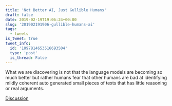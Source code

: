 ```yaml
---
title: 'Not Better AI, Just Gullible Humans'
draft: false
date: 2019-02-19T19:06:24+00:00
slug: '201902191906-gullible-humans-ai'
tags:
  - tweets
is_tweet: true
tweet_info:
  id: '1097814653516693504'
  type: 'post'
  is_thread: False
---
```




What we are discovering is not that the language models are becoming so much better but rather humans fear that other humans are bad at identifying mildly coherent auto generated small pieces of texts that has little reasoning or real arguments.

[Discussion](https://x.com/sytelus/status/1097814653516693504)
